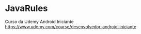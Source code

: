 # JavaRules
 Curso da Udemy Android Iniciante https://www.udemy.com/course/desenvolvedor-android-iniciante
